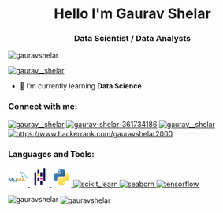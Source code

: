 <h1 align="center">Hello I'm Gaurav Shelar</h1>
<h3 align="center">Data Scientist / Data Analysts</h3>
<p align="left"> <img src="https://komarev.com/ghpvc/?username=gauravshelar&label=Profile%20views&color=0e75b6&style=flat" alt="gauravshelar" /> </p>

<p align="left"> <a href="https://twitter.com/gaurav__shelar" target="blank"><img src="https://img.shields.io/twitter/follow/gaurav__shelar?logo=twitter&style=for-the-badge" alt="gaurav__shelar" /></a> </p>

- 🌱 I’m currently learning **Data Science**

<h3 align="left">Connect with me:</h3>
<p align="left">
<a href="https://twitter.com/gaurav__shelar" target="blank"><img align="center" src="https://raw.githubusercontent.com/rahuldkjain/github-profile-readme-generator/master/src/images/icons/Social/twitter.svg" alt="gaurav__shelar" height="30" width="40" /></a>
<a href="https://linkedin.com/in/gaurav-shelar-361734186" target="blank"><img align="center" src="https://raw.githubusercontent.com/rahuldkjain/github-profile-readme-generator/master/src/images/icons/Social/linked-in-alt.svg" alt="gaurav-shelar-361734186" height="30" width="40" /></a>
<a href="https://instagram.com/gaurav__shelar" target="blank"><img align="center" src="https://raw.githubusercontent.com/rahuldkjain/github-profile-readme-generator/master/src/images/icons/Social/instagram.svg" alt="gaurav__shelar" height="30" width="40" /></a>
<a href="https://www.hackerearth.com/https://www.hackerrank.com/gauravshelar2000" target="blank"><img align="center" src="https://raw.githubusercontent.com/rahuldkjain/github-profile-readme-generator/master/src/images/icons/Social/hackerearth.svg" alt="https://www.hackerrank.com/gauravshelar2000" height="30" width="40" /></a>
</p>
<h3 align="left">Languages and Tools:</h3>
<p align="left"> <a href="https://www.mysql.com/" target="_blank" rel="noreferrer"> <img src="https://raw.githubusercontent.com/devicons/devicon/master/icons/mysql/mysql-original-wordmark.svg" alt="mysql" width="40" height="40"/> </a> <a href="https://pandas.pydata.org/" target="_blank" rel="noreferrer"> <img src="https://raw.githubusercontent.com/devicons/devicon/2ae2a900d2f041da66e950e4d48052658d850630/icons/pandas/pandas-original.svg" alt="pandas" width="40" height="40"/> </a> <a href="https://www.python.org" target="_blank" rel="noreferrer"> <img src="https://raw.githubusercontent.com/devicons/devicon/master/icons/python/python-original.svg" alt="python" width="40" height="40"/> </a> <a href="https://scikit-learn.org/" target="_blank" rel="noreferrer"> <img src="https://upload.wikimedia.org/wikipedia/commons/0/05/Scikit_learn_logo_small.svg" alt="scikit_learn" width="40" height="40"/> </a> <a href="https://seaborn.pydata.org/" target="_blank" rel="noreferrer"> <img src="https://seaborn.pydata.org/_images/logo-mark-lightbg.svg" alt="seaborn" width="40" height="40"/> </a> <a href="https://www.tensorflow.org" target="_blank" rel="noreferrer"> <img src="https://www.vectorlogo.zone/logos/tensorflow/tensorflow-icon.svg" alt="tensorflow" width="40" height="40"/> </a> </p>

<p><img align="left" src="https://github-readme-stats.vercel.app/api/top-langs?username=gauravshelar&show_icons=true&locale=en&layout=compact" alt="gauravshelar" /></p>
<p>&nbsp;<img align="center" src="https://github-readme-stats.vercel.app/api?username=gauravshelar&show_icons=true&locale=en" alt="gauravshelar" /></p>
